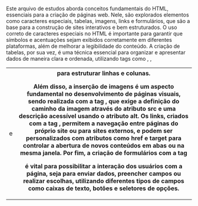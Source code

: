 Este arquivo de estudos aborda conceitos fundamentais do HTML, essenciais para a criação de páginas web. Nele, são explorados elementos como caracteres especiais, tabelas, imagens, links e formulários, que são a base para a construção de sites interativos e bem estruturados. O uso correto de caracteres especiais no HTML é importante para garantir que símbolos e acentuações sejam exibidos corretamente em diferentes plataformas, além de melhorar a legibilidade do conteúdo. A criação de tabelas, por sua vez, é uma técnica essencial para organizar e apresentar dados de maneira clara e ordenada, utilizando tags como <table>, <tr>, <td> e <th> para estruturar linhas e colunas.

Além disso, a inserção de imagens é um aspecto fundamental no desenvolvimento de páginas visuais, sendo realizada com a tag <img>, que exige a definição do caminho da imagem através do atributo src e uma descrição acessível usando o atributo alt. Os links, criados com a tag <a>, permitem a navegação entre páginas do próprio site ou para sites externos, e podem ser personalizados com atributos como href e target para controlar a abertura de novos conteúdos em abas ou na mesma janela. Por fim, a criação de formulários com a tag <form> é vital para possibilitar a interação dos usuários com a página, seja para enviar dados, preencher campos ou realizar escolhas, utilizando diferentes tipos de campos como caixas de texto, botões e seletores de opções.
